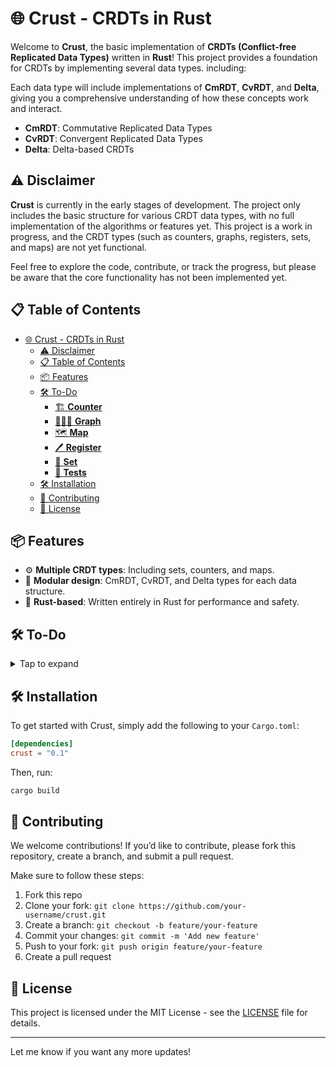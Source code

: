 # 🌐 Crust - CRDTs in Rust

Welcome to **Crust**, the basic implementation of **CRDTs (Conflict-free Replicated Data Types)** written in **Rust**! This project provides a foundation for CRDTs by implementing several data types. including:

Each data type will include implementations of **CmRDT**, **CvRDT**, and **Delta**, giving you a comprehensive understanding of how these concepts work and interact.

- **CmRDT**: Commutative Replicated Data Types
- **CvRDT**: Convergent Replicated Data Types
- **Delta**: Delta-based CRDTs

## ⚠️ Disclaimer

**Crust** is currently in the early stages of development. The project only includes the basic structure for various CRDT data types, with no full implementation of the algorithms or features yet. This project is a work in progress, and the CRDT types (such as counters, graphs, registers, sets, and maps) are not yet functional.

Feel free to explore the code, contribute, or track the progress, but please be aware that the core functionality has not been implemented yet.

## 📋 Table of Contents

- [🌐 Crust - CRDTs in Rust](#-crust---crdts-in-rust)
  - [⚠️ Disclaimer](#️-disclaimer)
  - [📋 Table of Contents](#-table-of-contents)
  - [📦 Features](#-features)
  - [🛠️ To-Do](#️-to-do)
    - [🏗️ **Counter**](#️-counter)
    - [🧑‍🤝‍🧑 **Graph**](#-graph)
    - [🗺️ **Map**](#️-map)
    - [🖊️ **Register**](#️-register)
    - [🛑 **Set**](#-set)
    - [🧪 **Tests**](#-tests)
  - [🛠️ Installation](#️-installation)
  - [🤝 Contributing](#-contributing)
  - [📄 License](#-license)

## 📦 Features

- ⚙️ **Multiple CRDT types**: Including sets, counters, and maps.
- 🧩 **Modular design**: CmRDT, CvRDT, and Delta types for each data structure.
- 🦀 **Rust-based**: Written entirely in Rust for performance and safety.

## 🛠️ To-Do

<details> <summary>Tap to expand</summary>
Here’s a **To-Do** list for the different CRDT data types you’re implementing in the **Crust** project:

### 🏗️ **Counter**

- [ ] **GCounter**: Implement a grow-only counter.
- [ ] **PNCounter**: Implement a positive-negative counter.

### 🧑‍🤝‍🧑 **Graph**

- [ ] **AWGraph**: Implement an add-wins graph.
- [ ] **GGraph**: Implement a grow-only graph.
- [ ] **ORGraph**: Implement an observed-remove graph.
- [ ] **TPGraph**: Implement a 2-phase graph.

### 🗺️ **Map**

- [ ] Implement a **Map** CRDT.

### 🖊️ **Register**

- [ ] **LWWRegister**: Implement a last-write-wins register.
- [ ] **MVRegister**: Implement a multi-value register.

### 🛑 **Set**

- [ ] **AWSet**: Implement an add-wins set.
- [ ] **GSet**: Implement a grow-only set.
- [ ] **ORSet**: Implement an observed-remove set.
- [ ] **RWSet**: Implement a read-write set.
- [ ] **TPSet**: Implement a two-phase set.

### 🧪 **Tests**

- [ ] Write unit tests for **GCounter**.
- [ ] Write unit tests for **PNCounter**.
- [ ] Write unit tests for **AWGraph**.
- [ ] Write unit tests for **GGraph**.
- [ ] Write unit tests for **ORGraph**.
- [ ] Write unit tests for **TPGraph**.
- [ ] Write unit tests for **Map**.
- [ ] Write unit tests for **LWWRegister**.
- [ ] Write unit tests for **MVRegister**.
- [ ] Write unit tests for **AWSet**.
- [ ] Write unit tests for **GSet**.
- [ ] Write unit tests for **ORSet**.
- [ ] Write unit tests for **RWSet**.
- [ ] Write unit tests for **TPSet**.

</details>

## 🛠️ Installation

To get started with Crust, simply add the following to your `Cargo.toml`:

```toml
[dependencies]
crust = "0.1"
```

Then, run:

```bash
cargo build
```

## 🤝 Contributing

We welcome contributions! If you’d like to contribute, please fork this repository, create a branch, and submit a pull request.

Make sure to follow these steps:

1. Fork this repo
2. Clone your fork: `git clone https://github.com/your-username/crust.git`
3. Create a branch: `git checkout -b feature/your-feature`
4. Commit your changes: `git commit -m 'Add new feature'`
5. Push to your fork: `git push origin feature/your-feature`
6. Create a pull request

## 📄 License

This project is licensed under the MIT License - see the [LICENSE](../LICENSE) file for details.

---

Let me know if you want any more updates!
